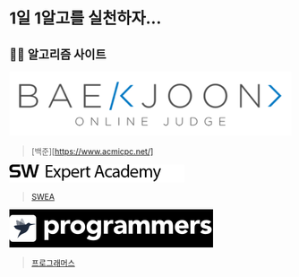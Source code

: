 # 1일 1알고를 실천하자...

## 👩‍💻 알고리즘 사이트
![boj](img/boj_logo.png)

>[백준][https://www.acmicpc.net/]

![swea](img/swea_logo.png)

>[SWEA](https://swexpertacademy.com/main/main.do)

![programmers](img/programmers_logo.png)

>[프로그래머스](https://programmers.co.kr/)
